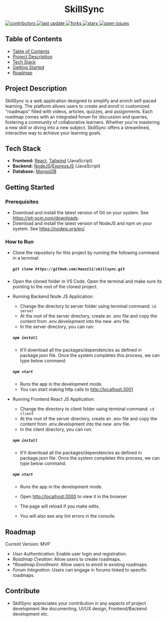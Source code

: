 <h1 align="center">SkillSync</h1>

<p>
  <a href="https://github.com/hanzili/skillsync/graphs/contributors">
    <img src="https://img.shields.io/github/contributors/hanzili/skillsync" alt="contributors" />
  </a>
  <a href="">
    <img src="https://img.shields.io/github/last-commit/hanzili/skillsync" alt="last update" />
  </a>
  <a href="https://github.com/hanzili/skillsync/network/members">
    <img src="https://img.shields.io/github/forks/hanzili/skillsync" alt="forks" />
  </a>
  <a href="https://github.com/hanzili/skillsync/stargazers">
    <img src="https://img.shields.io/github/stars/hanzili/skillsync" alt="stars" />
  </a>
  <a href="https://github.com/hanzili/skillsync/issues/">
    <img src="https://img.shields.io/github/issues/hanzili/skillsync" alt="open issues" />
  </a>
</p>

## Table of Contents

- [Table of Contents](#table-of-contents)
- [Project Description](#project-description)
- [Tech Stack](#tech-stack)
- [Getting Started](#getting-started)
- [Roadmap](#roadmap)


## Project Description

SkillSync is a web application designed to simplify and enrich self-paced learning. The platform allows users to create and enroll in customized "roadmaps" filled with videos, articles, quizzes, and assignments. Each roadmap comes with an integrated forum for discussion and queries, fostering a community of collaborative learners. Whether you're mastering a new skill or diving into a new subject, SkillSync offers a streamlined, interactive way to achieve your learning goals.

## Tech Stack

*   **Frontend:** [React](https://reactjs.org/), [Tailwind](https://tailwindcss.com/) (JavaScript)
*   **Backend:** [NodeJS](https://nodejs.org/en/docs)/[ExpressJS](https://expressjs.com/) (JavaScript)
*   **Database:** [MongoDB](https://www.mongodb.com/docs/)

## Getting Started

### Prerequisites

- Download and install the latest version of Git on your system. See https://git-scm.com/downloads.
- Download and install the latest version of NodeJS and npm on your system. See https://nodejs.org/en/.


### How to Run

- Clone the repository for this project by running the following command in a terminal: 
  ##### `git clone https://github.com/hanzili/skillsync.git`
- Open the cloned folder in VS Code. Open the terminal and make sure its pointing to the root of the cloned project.

- Running Backend Node JS Application:

  - Change the directory to server folder using terminal command: `cd server`
  - At the root of the server directory, create an .env file and copy the content from .env.development into the new .env file. 
  - In the server directory, you can run:

  ##### `npm install`

  - It'll download all the packages/dependencies as defined in package.json file. Once the system completes this process, we can type below command:

  ##### `npm start`

  - Runs the app in the development mode.
  - You can start making http calls to [http://localhost:3001](http://localhost:3001)

- Running Frontend React JS Application:

  - Change the directory to client folder using terminal command: `cd client`
  - At the root of the server directory, create an .env file and copy the content from .env.development into the new .env file. 
  - In the client directory, you can run:

  ##### `npm install`

  - It'll download all the packages/dependencies as defined in package.json file. Once the system completes this process, we can type below command:

  ##### `npm start`

  - Runs the app in the development mode.
  - Open [http://localhost:3000](http://localhost:3000) to view it in the browser

  - The page will reload if you make edits.
  - You will also see any lint errors in the console.

## Roadmap

Current Version: MVP
- *User Authentication*: Enable user login and registration.
- *Roadmap Creation*: Allow users to create roadmaps.
- **Roadmap Enrollment*: Allow users to enroll in existing roadmaps.
- *Forum Integration*: Users can engage in forums linked to specific roadmaps.

## Contribute

- SkillSync appreciates your contribution in any aspects of project development like documenting, UI/UX design, Frontend/Backend development etc.

